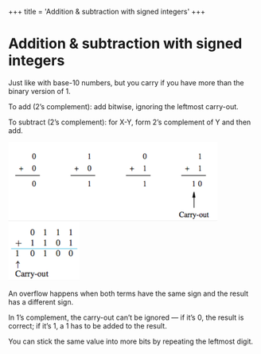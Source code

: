+++
title = 'Addition & subtraction with signed integers'
+++
# Addition & subtraction with signed integers
Just like with base-10 numbers, but you carry if you have more than the binary version of 1.

To add (2’s complement): add bitwise, ignoring the leftmost carry-out.

To subtract (2’s complement): for X-Y, form 2’s complement of Y and then add.

![screenshot.png](screenshot-2.png) ![screenshot.png](screenshot-1.png)

An overflow happens when both terms have the same sign and the result has a different sign.

In 1’s complement, the carry-out can’t be ignored — if it’s 0, the result is correct; if it’s 1, a 1 has to be added to the result.

You can stick the same value into more bits by repeating the leftmost digit.
